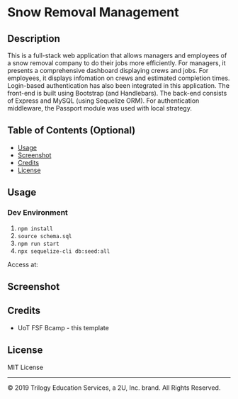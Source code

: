 # Snow Removal Management

## Description 
This is a full-stack web application that allows managers and employees of a snow removal company to do their jobs more efficiently. For managers, it presents a comprehensive dashboard displaying crews and jobs. For employees, it displays infomation on crews and estimated completion times. Login-based authentication has also been integrated in this application. The front-end is built using Bootstrap (and Handlebars). The back-end consists of Express and MySQL (using Sequelize ORM). For authentication middleware, the Passport module was used with local strategy.

## Table of Contents (Optional)

* [Usage](#usage)
* [Screenshot](#screenshot)
* [Credits](#credits)
* [License](#license)

## Usage 
### Dev Environment
1. `npm install`
2. `source schema.sql`
3. `npm run start`
4. `npx sequelize-cli db:seed:all`

Access at: 

## Screenshot 

## Credits
* UoT FSF Bcamp - this template

## License

MIT License

---
© 2019 Trilogy Education Services, a 2U, Inc. brand. All Rights Reserved.
